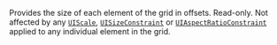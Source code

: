 Provides the size of each element of the grid in offsets. Read-only. Not
affected by any [`UIScale`](https://create.roblox.com/docs/reference/engine/classes/UIScale), [`UISizeConstraint`](https://create.roblox.com/docs/reference/engine/classes/UISizeConstraint) or
[`UIAspectRatioConstraint`](https://create.roblox.com/docs/reference/engine/classes/UIAspectRatioConstraint) applied to any individual element in the
grid.